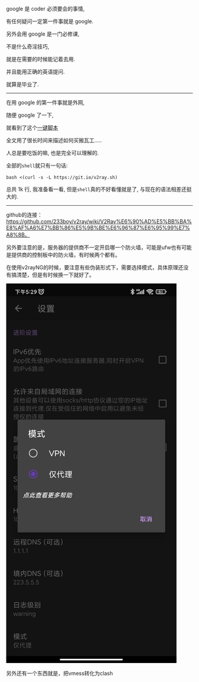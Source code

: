 google 是 coder 必须要会的事情,

有任何疑问一定第一件事就是 google.

另外会用 google 是一门必修课,

不是什么奇淫技巧,

就是在需要的时候能记着去用.

并且能用正确的英语提问.

就算是毕业了.

---

在用 google 的第一件事就是外网,

随便 google 了一下,

就看到了这个[一键脚本](<[https://github.com/233boy/v2ray/wiki/V2Ray%E6%90%AD%E5%BB%BA%E8%AF%A6%E7%BB%86%E5%9B%BE%E6%96%87%E6%95%99%E7%A8%8B](https://github.com/233boy/v2ray/wiki/V2Ray搭建详细图文教程)>)

全文用了很长时间来描述如何买搬瓦工.....

人总是要吃饭的嘛, 也是完全可以理解的.

全部的`shell`就只有一句话:

```shell
bash <(curl -s -L https://git.io/v2ray.sh)
```

总共 1k 行, 我准备看一看, 但是`shell`真的不好看懂就是了, 与现在的语法相差还挺大的.

---

github的连接：https://github.com/233boy/v2ray/wiki/V2Ray%E6%90%AD%E5%BB%BA%E8%AF%A6%E7%BB%86%E5%9B%BE%E6%96%87%E6%95%99%E7%A8%8B。

另外要注意的是，服务器的提供商不一定开启哪一个防火墙，可能是ufw也有可能是提供商的控制板中的防火墙，有时候两个都有。



在使用v2rayNG的时候，要注意有些伪装形式下，需要选择模式，具体原理还没有搞清楚，但是有时候换一下就好了。

![image-20211112173031422](image-20211112173031422.png)



另外还有一个东西就是，把vmess转化为clash
